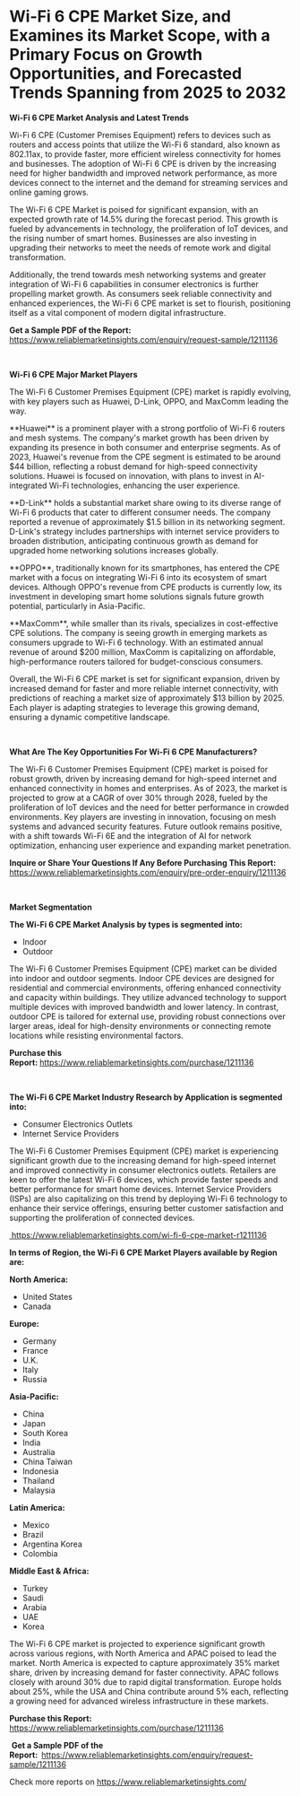 <p><h1>Wi-Fi 6 CPE Market Size, and Examines its Market Scope, with a Primary Focus on Growth Opportunities, and Forecasted Trends Spanning from 2025 to 2032</h1></p><p><strong>Wi-Fi 6 CPE Market Analysis and Latest Trends</strong></p>
<p><p>Wi-Fi 6 CPE (Customer Premises Equipment) refers to devices such as routers and access points that utilize the Wi-Fi 6 standard, also known as 802.11ax, to provide faster, more efficient wireless connectivity for homes and businesses. The adoption of Wi-Fi 6 CPE is driven by the increasing need for higher bandwidth and improved network performance, as more devices connect to the internet and the demand for streaming services and online gaming grows.</p><p>The Wi-Fi 6 CPE Market is poised for significant expansion, with an expected growth rate of 14.5% during the forecast period. This growth is fueled by advancements in technology, the proliferation of IoT devices, and the rising number of smart homes. Businesses are also investing in upgrading their networks to meet the needs of remote work and digital transformation.</p><p>Additionally, the trend towards mesh networking systems and greater integration of Wi-Fi 6 capabilities in consumer electronics is further propelling market growth. As consumers seek reliable connectivity and enhanced experiences, the Wi-Fi 6 CPE market is set to flourish, positioning itself as a vital component of modern digital infrastructure.</p></p>
<p><strong>Get a Sample PDF of the Report:&nbsp;</strong> <a href="https://www.reliablemarketinsights.com/enquiry/request-sample/1211136?utm_campaign=2733&utm_medium=2&utm_source=Github&utm_content=ia&utm_term=24032025&utm_id=wi-fi-6-cpe">https://www.reliablemarketinsights.com/enquiry/request-sample/1211136</a></p>
<p>&nbsp;</p>
<p><strong>Wi-Fi 6 CPE Major Market Players</strong></p>
<p><p>The Wi-Fi 6 Customer Premises Equipment (CPE) market is rapidly evolving, with key players such as Huawei, D-Link, OPPO, and MaxComm leading the way. </p><p>**Huawei** is a prominent player with a strong portfolio of Wi-Fi 6 routers and mesh systems. The company's market growth has been driven by expanding its presence in both consumer and enterprise segments. As of 2023, Huawei's revenue from the CPE segment is estimated to be around $44 billion, reflecting a robust demand for high-speed connectivity solutions. Huawei is focused on innovation, with plans to invest in AI-integrated Wi-Fi technologies, enhancing the user experience.</p><p>**D-Link** holds a substantial market share owing to its diverse range of Wi-Fi 6 products that cater to different consumer needs. The company reported a revenue of approximately $1.5 billion in its networking segment. D-Link's strategy includes partnerships with internet service providers to broaden distribution, anticipating continuous growth as demand for upgraded home networking solutions increases globally.</p><p>**OPPO**, traditionally known for its smartphones, has entered the CPE market with a focus on integrating Wi-Fi 6 into its ecosystem of smart devices. Although OPPO's revenue from CPE products is currently low, its investment in developing smart home solutions signals future growth potential, particularly in Asia-Pacific.</p><p>**MaxComm**, while smaller than its rivals, specializes in cost-effective CPE solutions. The company is seeing growth in emerging markets as consumers upgrade to Wi-Fi 6 technology. With an estimated annual revenue of around $200 million, MaxComm is capitalizing on affordable, high-performance routers tailored for budget-conscious consumers.</p><p>Overall, the Wi-Fi 6 CPE market is set for significant expansion, driven by increased demand for faster and more reliable internet connectivity, with predictions of reaching a market size of approximately $13 billion by 2025. Each player is adapting strategies to leverage this growing demand, ensuring a dynamic competitive landscape.</p></p>
<p>&nbsp;</p>
<p><strong>What Are The Key Opportunities For Wi-Fi 6 CPE Manufacturers?</strong></p>
<p><p>The Wi-Fi 6 Customer Premises Equipment (CPE) market is poised for robust growth, driven by increasing demand for high-speed internet and enhanced connectivity in homes and enterprises. As of 2023, the market is projected to grow at a CAGR of over 30% through 2028, fueled by the proliferation of IoT devices and the need for better performance in crowded environments. Key players are investing in innovation, focusing on mesh systems and advanced security features. Future outlook remains positive, with a shift towards Wi-Fi 6E and the integration of AI for network optimization, enhancing user experience and expanding market penetration.</p></p>
<p><strong>Inquire or Share Your Questions If Any Before Purchasing This Report:</strong> <a href="https://www.reliablemarketinsights.com/enquiry/pre-order-enquiry/1211136?utm_campaign=2733&utm_medium=2&utm_source=Github&utm_content=ia&utm_term=24032025&utm_id=wi-fi-6-cpe">https://www.reliablemarketinsights.com/enquiry/pre-order-enquiry/1211136</a></p>
<p>&nbsp;</p>
<p><strong>Market Segmentation</strong></p>
<p><strong>The Wi-Fi 6 CPE Market Analysis by types is segmented into:</strong></p>
<p><ul><li>Indoor</li><li>Outdoor</li></ul></p>
<p><p>The Wi-Fi 6 Customer Premises Equipment (CPE) market can be divided into indoor and outdoor segments. Indoor CPE devices are designed for residential and commercial environments, offering enhanced connectivity and capacity within buildings. They utilize advanced technology to support multiple devices with improved bandwidth and lower latency. In contrast, outdoor CPE is tailored for external use, providing robust connections over larger areas, ideal for high-density environments or connecting remote locations while resisting environmental factors.</p></p>
<p><strong>Purchase this Report:&nbsp;</strong><a href="https://www.reliablemarketinsights.com/purchase/1211136?utm_campaign=2733&utm_medium=2&utm_source=Github&utm_content=ia&utm_term=24032025&utm_id=wi-fi-6-cpe">https://www.reliablemarketinsights.com/purchase/1211136</a></p>
<p>&nbsp;</p>
<p><strong>The Wi-Fi 6 CPE Market Industry Research by Application is segmented into:</strong></p>
<p><ul><li>Consumer Electronics Outlets</li><li>Internet Service Providers</li></ul></p>
<p><p>The Wi-Fi 6 Customer Premises Equipment (CPE) market is experiencing significant growth due to the increasing demand for high-speed internet and improved connectivity in consumer electronics outlets. Retailers are keen to offer the latest Wi-Fi 6 devices, which provide faster speeds and better performance for smart home devices. Internet Service Providers (ISPs) are also capitalizing on this trend by deploying Wi-Fi 6 technology to enhance their service offerings, ensuring better customer satisfaction and supporting the proliferation of connected devices.</p></p>
<p><a href="https://www.reliablemarketinsights.com/wi-fi-6-cpe-market-r1211136?utm_campaign=2733&utm_medium=2&utm_source=Github&utm_content=ia&utm_term=24032025&utm_id=wi-fi-6-cpe">&nbsp;https://www.reliablemarketinsights.com/wi-fi-6-cpe-market-r1211136</a></p>
<p><strong>In terms of Region, the Wi-Fi 6 CPE Market Players available by Region are:</strong></p>
<p>
    <p> <strong> North America: </strong>
        <ul>
            <li>United States</li>
            <li>Canada</li>
        </ul>
        </p> 
    <p> <strong> Europe: </strong>
        <ul>
            <li>Germany</li>
            <li>France</li>
            <li>U.K.</li>
            <li>Italy</li>
            <li>Russia</li>
        </ul>
        </p> 
    <p> <strong> Asia-Pacific: </strong>
        <ul>
            <li>China</li>
            <li>Japan</li>
            <li>South Korea</li>
            <li>India</li>
            <li>Australia</li>
            <li>China Taiwan</li>
            <li>Indonesia</li>
            <li>Thailand</li>
            <li>Malaysia</li>
        </ul>
        </p> 
    <p> <strong> Latin America: </strong>
        <ul>
            <li>Mexico</li>
            <li>Brazil</li>
            <li>Argentina Korea</li>
            <li>Colombia</li>
        </ul>
        </p> 
    <p> <strong> Middle East & Africa: </strong>
        <ul>
            <li>Turkey</li>
            <li>Saudi</li>
            <li>Arabia</li>
            <li>UAE</li>
            <li>Korea</li>
        </ul>
    </p>
    </p>
<p><p>The Wi-Fi 6 CPE market is projected to experience significant growth across various regions, with North America and APAC poised to lead the market. North America is expected to capture approximately 35% market share, driven by increasing demand for faster connectivity. APAC follows closely with around 30% due to rapid digital transformation. Europe holds about 25%, while the USA and China contribute around 5% each, reflecting a growing need for advanced wireless infrastructure in these markets.</p></p>
<p><strong>Purchase this Report: </strong><a href="https://www.reliablemarketinsights.com/purchase/1211136?utm_campaign=2733&utm_medium=2&utm_source=Github&utm_content=ia&utm_term=24032025&utm_id=wi-fi-6-cpe">https://www.reliablemarketinsights.com/purchase/1211136</a></p>
<p>&nbsp;<strong>Get a Sample PDF of the Report:&nbsp;&nbsp;</strong><a href="https://www.reliablemarketinsights.com/enquiry/request-sample/1211136?utm_campaign=2733&utm_medium=2&utm_source=Github&utm_content=ia&utm_term=24032025&utm_id=wi-fi-6-cpe">https://www.reliablemarketinsights.com/enquiry/request-sample/1211136</a></p>
<p><strong></strong></p>
<p>Check more reports on <a href="https://www.reliablemarketinsights.com/?utm_campaign=2733&utm_medium=2&utm_source=Github&utm_content=ia&utm_term=24032025&utm_id=wi-fi-6-cpe">https://www.reliablemarketinsights.com/</a></p>